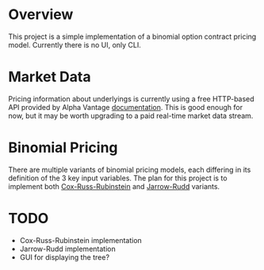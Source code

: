 # Overview
This project is a simple implementation of a binomial option contract pricing model. Currently there is no UI, only CLI.

# Market Data
Pricing information about underlyings is currently using a free HTTP-based API provided by Alpha Vantage [documentation](https://www.alphavantage.co/documentation/). This is good enough for now, but it may be worth upgrading to a paid real-time market data stream.

# Binomial Pricing
There are multiple variants of binomial pricing models, each differing in its definition of the 3 key input variables. The plan for this project is to implement both [Cox-Russ-Rubinstein](http://www.goddardconsulting.ca/option-pricing-binomial-index.html#crr) and [Jarrow-Rudd](http://www.goddardconsulting.ca/option-pricing-binomial-alts.html#jr) variants.

# TODO
- Cox-Russ-Rubinstein implementation
- Jarrow-Rudd implementation
- GUI for displaying the tree?
